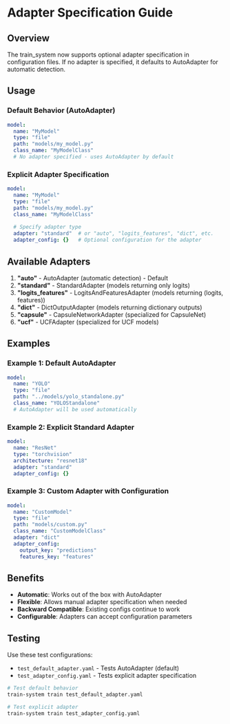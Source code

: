 # Adapter Specification Guide

## Overview
The train_system now supports optional adapter specification in configuration files. If no adapter is specified, it defaults to AutoAdapter for automatic detection.

## Usage

### Default Behavior (AutoAdapter)
```yaml
model:
  name: "MyModel"
  type: "file"
  path: "models/my_model.py"
  class_name: "MyModelClass"
  # No adapter specified - uses AutoAdapter by default
```

### Explicit Adapter Specification
```yaml
model:
  name: "MyModel"
  type: "file"
  path: "models/my_model.py"
  class_name: "MyModelClass"
  
  # Specify adapter type
  adapter: "standard"  # or "auto", "logits_features", "dict", etc.
  adapter_config: {}   # Optional configuration for the adapter
```

## Available Adapters

1. **"auto"** - AutoAdapter (automatic detection) - Default
2. **"standard"** - StandardAdapter (models returning only logits)
3. **"logits_features"** - LogitsAndFeaturesAdapter (models returning (logits, features))
4. **"dict"** - DictOutputAdapter (models returning dictionary outputs)
5. **"capsule"** - CapsuleNetworkAdapter (specialized for CapsuleNet)
6. **"ucf"** - UCFAdapter (specialized for UCF models)

## Examples

### Example 1: Default AutoAdapter
```yaml
model:
  name: "YOLO"
  type: "file"
  path: "../models/yolo_standalone.py"
  class_name: "YOLOStandalone"
  # AutoAdapter will be used automatically
```

### Example 2: Explicit Standard Adapter
```yaml
model:
  name: "ResNet"
  type: "torchvision"
  architecture: "resnet18"
  adapter: "standard"
  adapter_config: {}
```

### Example 3: Custom Adapter with Configuration
```yaml
model:
  name: "CustomModel"
  type: "file"
  path: "models/custom.py"
  class_name: "CustomModelClass"
  adapter: "dict"
  adapter_config:
    output_key: "predictions"
    features_key: "features"
```

## Benefits

- **Automatic**: Works out of the box with AutoAdapter
- **Flexible**: Allows manual adapter specification when needed
- **Backward Compatible**: Existing configs continue to work
- **Configurable**: Adapters can accept configuration parameters

## Testing

Use these test configurations:
- `test_default_adapter.yaml` - Tests AutoAdapter (default)
- `test_adapter_config.yaml` - Tests explicit adapter specification

```bash
# Test default behavior
train-system train test_default_adapter.yaml

# Test explicit adapter
train-system train test_adapter_config.yaml
```

